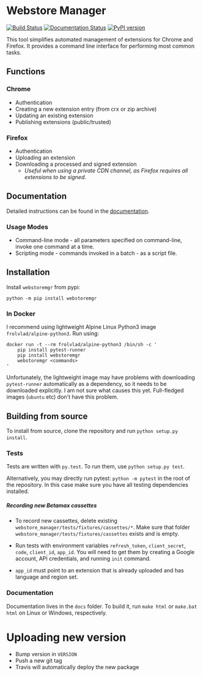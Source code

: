 # Webstore Manager

[![Build Status](https://travis-ci.org/melkamar/webstoremgr.svg?branch=master)](https://travis-ci.org/melkamar/webstoremgr)
[![Documentation Status](https://readthedocs.org/projects/webstore-manager/badge/?version=latest)](http://webstore-manager.readthedocs.io/en/latest/?badge=latest)
[![PyPI version](https://badge.fury.io/py/webstoremgr.svg)](https://badge.fury.io/py/webstoremgr)


This tool simplifies automated management of extensions for Chrome and Firefox. It provides a command line interface 
for performing most common tasks.

## Functions
### Chrome
* Authentication
* Creating a new extension entry (from crx or zip archive)
* Updating an existing extension
* Publishing extensions (public/trusted)

### Firefox
* Authentication
* Uploading an extension
* Downloading a processed and signed extension
    * _Useful when using a private CDN channel, as Firefox requires all extensions to be signed._


## Documentation
Detailed instructions can be found in the [documentation](http://webstore-manager.readthedocs.io/en/latest/?badge=latest).

### Usage Modes
* Command-line mode - all parameters specified on command-line, invoke one command at a time.
* Scripting mode - commands invoked in a batch - as a script file.

## Installation
Install `webstoremgr` from pypi: 

```python -m pip install webstoremgr```

### In Docker
I recommend using lightweight Alpine Linux Python3 image `frolvlad/alpine-python3`. Run using:
```
docker run -t --rm frolvlad/alpine-python3 /bin/sh -c '
    pip install pytest-runner
    pip install webstoremgr
    webstoremgr <commands>
'
```

Unfortunately, the lightweight image may have problems with downloading `pytest-runner` automatically as a dependency,
so it needs to be downloaded explicitly. I am not sure what causes this yet. Full-fledged images (`ubuntu` etc) don't 
have this problem.

## Building from source

To install from source, clone the repository and run `python setup.py install`. 

### Tests
Tests are written with `py.test`. To run them, use `python setup.py test`.

Alternatively, you may directly run pytest: `python -m pytest` in the root of the repository. In this case make sure you
have all testing dependencies installed.

##### Recording new Betamax cassettes
- To record new cassettes, delete existing `webstore_manager/tests/fixtures/cassettes/*`. Make sure that folder
`webstore_manager/tests/fixtures/cassettes` exists and is empty.

- Run tests with environment variables `refresh_token`, `client_secret`, `code`, `client_id`, `app_id`. You will need to 
get them by creating a Google account, API credentials, and running `init` command.

- `app_id` must point to an extension that is already uploaded and has language and region set.


### Documentation
Documentation lives in the `docs` folder. To build it, run `make html` or `make.bat html` on Linux or Windows, 
respectively.

# Uploading new version

- Bump version in `VERSION`
- Push a new git tag
- Travis will automatically deploy the new package
